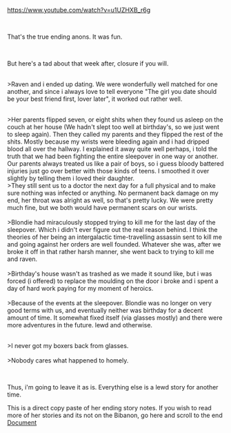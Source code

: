 <p><a href="https://www.youtube.com/watch?v=u1UZHXB_r6g" >https://www.youtube.com/watch?v=u1UZHXB_r6g</a></p>

<br />
<p>That's the true ending anons. It was fun. <br />
</p>

<br />
<p>But here's a tad about that week after, closure if you will. </p>

<p><br />
&gt;Raven and i ended up dating. We were wonderfully well matched for one another, and since i always love to tell everyone "The girl you date should be your best friend first, lover later", it worked out rather well.</p>

<p><br />
&gt;Her parents flipped seven, or eight shits when they found us asleep on the couch at her house (We hadn't slept too well at birthday's, so we just went to sleep again). Then they called my parents and they flipped the rest of the shits. Mostly because my wrists were bleeding again and i had dripped blood all over the hallway. I explained it away quite well perhaps, i told the truth that we had been fighting the entire sleepover in one way or another. Our parents always treated us like a pair of boys, so i guess bloody battered injuries just go over better with those kinds of teens. I smoothed it over slightly by telling them i loved their daughter.<br />
&gt;They still sent us to a doctor the next day for a full physical and to make sure nothing was infected or anything. No permanent back damage on my end, her throat was alright as well, so that's pretty lucky. We were pretty much fine, but we both would have permanent scars on our wrists.<br />
<br />
&gt;Blondie had miraculously stopped trying to kill me for the last day of the sleepover. Which i didn't ever figure out the real reason behind. I think the theories of her being an intergalactic time-travelling assassin sent to kill me and going against her orders are well founded. Whatever she was, after we broke it off in that rather harsh manner, she went back to trying to kill me and raven.<br />
<br />
&gt;Birthday's house wasn't as trashed as we made it sound like, but i was forced (i offered) to replace the moulding on the door i broke and i spent a day of hard work paying for my moment of heroics.<br />
<br />
&gt;Because of the events at the sleepover. Blondie was no longer on very good terms with us, and eventually neither was birthday for a decent amount of time. It somewhat fixed itself (via glasses mostly) and there were more adventures in the future. lewd and otherwise.</p>

<p><br />
&gt;I never got my boxers back from glasses.<br />
<br />
&gt;Nobody cares what happened to homely.<br />
</p>

<br />
<p>Thus, i'm going to leave it as is. Everything else is a lewd story for another time.<br />


This is a direct copy paste of her ending story notes. If you wish to read more of her stories and its not on the Bibanon, go here and scroll to the end [Document](https://docs.google.com/document/d/1KvjPwwYXYNMopylbhQNl5e3_UFvV8qP_We72xWYCmao/edit#)
